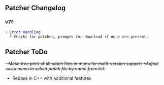 ## Patcher Changelog
### v7f
```diff
+ Error Handling
  * Checks for patches, prompts for download if none are present.
```

## Patcher ToDo
~~- Make tree print of all patch files in menu for multi-version support
_*Adjust `:main` menu to select patch file by name from list._~~

- Rebase in C++ with additional features
